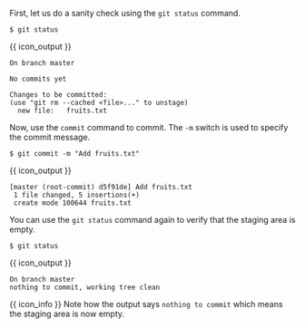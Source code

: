 First, let us do a sanity check using the `git status` command.

```bash{.no-line-numbers}
$ git status
```
{{ icon_output }}
```bash{.no-line-numbers}
On branch master

No commits yet

Changes to be committed:
(use "git rm --cached <file>..." to unstage)
  new file:   fruits.txt
```

Now, use the `commit` command to commit. The `-m` switch is used to specify the commit message.

```bash{.no-line-numbers}
$ git commit -m "Add fruits.txt"
```
{{ icon_output }}
```bash{.no-line-numbers}
[master (root-commit) d5f91de] Add fruits.txt
 1 file changed, 5 insertions(+)
 create mode 100644 fruits.txt
 ```

You can use the `git status` command again to verify that the staging area is empty.

```bash{.no-line-numbers}
$ git status
```
{{ icon_output }}
```bash{.no-line-numbers}
On branch master
nothing to commit, working tree clean
```
{{ icon_info }} Note how the output says `nothing to commit` which means the staging area is now empty.


